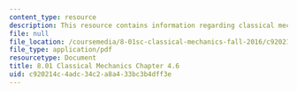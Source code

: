 ```yaml
---
content_type: resource
description: This resource contains information regarding classical mechanics.
file: null
file_location: /coursemedia/8-01sc-classical-mechanics-fall-2016/c920214c4adc34c2a8a433bc3b4dff3e_MIT8_01F16_chapter4.6.pdf
file_type: application/pdf
resourcetype: Document
title: 8.01 Classical Mechanics Chapter 4.6
uid: c920214c-4adc-34c2-a8a4-33bc3b4dff3e
---
```


